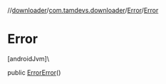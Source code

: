 //[downloader](../../../index.md)/[com.tamdevs.downloader](../index.md)/[Error](index.md)/[Error](-error.md)

# Error

[androidJvm]\

public [Error](index.md)[Error](-error.md)()
